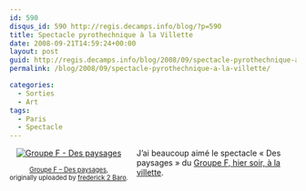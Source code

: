 ```yaml
---
id: 590
disqus_id: 590 http://regis.decamps.info/blog/?p=590
title: Spectacle pyrothechnique à la Villette
date: 2008-09-21T14:59:24+00:00
layout: post
guid: http://regis.decamps.info/blog/2008/09/spectacle-pyrothechnique-a-la-villette/
permalink: /blog/2008/09/spectacle-pyrothechnique-a-la-villette/

categories:
  - Sorties
  - Art
tags:
  - Paris
  - Spectacle
---
```

<div style="float: left; text-align: center; margin-right: 15px; margin-bottom: 15px;">
  <a href="http://www.flickr.com/photos/fred2baro/2873373559/" title="photo sharing"><img src="http://farm4.static.flickr.com/3033/2873373559_704a967f72_t.jpg" alt="Groupe F - Des paysages" /></a><br /> <span style="font-size: 0.8em; margin-top: 0px;"><br /> <a href="http://www.flickr.com/photos/fred2baro/2873373559/">Groupe F – Des paysages</a>,<br /> originally uploaded by <a href="http://www.flickr.com/people/fred2baro/">frederick 2 Baro</a>.<br /> </span>
</div>

J’ai beaucoup aimé le spectacle « Des paysages » du [Groupe F, hier soir, à la villette](http://www.villette.com/pops/groupe_f.html).
